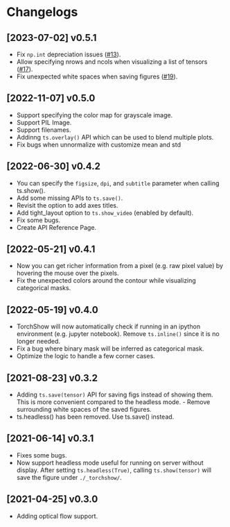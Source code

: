 # Changelogs

## [2023-07-02] v0.5.1
- Fix `np.int` depreciation issues ([#13](https://github.com/xwying/torchshow/pull/13)).
- Allow specifying nrows and ncols when visualizing a list of tensors ([#17](https://github.com/xwying/torchshow/pull/17)).
- Fix unexpected white spaces when saving figures ([#19](https://github.com/xwying/torchshow/pull/19)).

## [2022-11-07] v0.5.0
- Support specifying the color map for grayscale image. 
- Support PIL Image.
- Support filenames. 
- Addinng `ts.overlay()` API which can be used to blend multiple plots.
- Fix bugs when unnormalize with customize mean and std

## [2022-06-30] v0.4.2
- You can specify the `figsize`, `dpi`, and `subtitle` parameter when calling ts.show(). 
- Add some missing APIs to `ts.save()`.
- Revisit the option to add axes titles.
- Add tight_layout option to `ts.show_video` (enabled by default).
- Fix some bugs.
- Create API Reference Page.

## [2022-05-21] v0.4.1
- Now you can get richer information from a pixel (e.g. raw pixel value) by hovering the mouse over the pixels.
- Fix the unexpected colors around the contour while visualizing categorical masks.

## [2022-05-19] v0.4.0
- TorchShow will now automatically check if running in an ipython environment (e.g. jupyter notebook). Remove `ts.inline()` since it is no longer needed.
- Fix a bug where binary mask will be inferred as categorical mask.
- Optimize the logic to handle a few corner cases.


## [2021-08-23] v0.3.2 
- Adding `ts.save(tensor)` API for saving figs instead of showing them. This is more convenient compared to the headless mode. - Remove surrounding white spaces of the saved figures. 
- ts.headless() has been removed. Use ts.save() instead.

## [2021-06-14] v0.3.1 
- Fixes some bugs. 
- Now support headless mode useful for running on server without display. After setting `ts.headless(True)`, calling `ts.show(tensor)` will save the figure under `./_torchshow/`.

## [2021-04-25] v0.3.0 
- Adding optical flow support.
